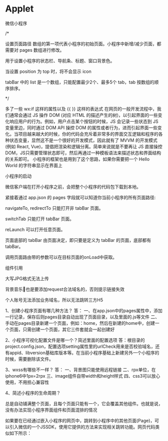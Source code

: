 # Applet
微信小程序

/*

设置页面路径 数组的第一项代表小程序的初始页面。小程序中新增/减少页面，都需要对 pages 数组进行修改。

用于设置小程序的状态栏、导航条、标题、窗口背景色。

当设置 position 为 top 时，将不会显示 icon

tabBar 中的 list 是一个数组，只能配置最少2个、最多5个 tab，tab 按数组的顺序排序。 

*/

多了一些 wx:if 这样的属性以及 {{ }} 这样的表达式 在网页的一般开发流程中，我们通常会通过 JS 操作 DOM (对应 HTML 的描述产生的树)，以引起界面的一些变化响应用户的行为。例如，用户点击某个按钮的时候，JS 会记录一些状态到 JS 变量里边，同时通过 DOM API 操控 DOM 的属性或者行为，进而引起界面一些变化。当项目越来越大的时候，你的代码会充斥着非常多的界面交互逻辑和程序的各种状态变量，显然这不是一个很好的开发模式，因此就有了 MVVM 的开发模式(例如 React, Vue)，提倡把渲染和逻辑分离。简单来说就是不要再让 JS 直接操控 DOM，JS只需要管理状态即可，然后再通过一种模板语法来描述状态和界面结构的关系即可。 小程序的框架也是用到了这个思路，如果你需要把一个 Hello World 的字符串显示在界面上

小程序的启动

微信客户端在打开小程序之前，会把整个小程序的代码包下载到本地。

紧接着通过 app.json 的 pages 字段就可以知道你当前小程序的所有页面路径:

navigateTo, redirectTo 只能打开非 tabBar 页面。

switchTab 只能打开 tabBar 页面。

reLaunch 可以打开任意页面。

页面底部的 tabBar 由页面决定，即只要是定义为 tabBar 的页面，底部都有 tabBar。

调用页面路由带的参数可以在目标页面的onLoad中获取。

组件引用

大写JPG格式无法上传

背景音乐🎵也是要添加request合法域名的，否则提示链接失效

个人账号无法添加业务域名，所以无法跳转三方H5

1、创建小程序页面有哪几种方法？
答：
一、在app.json中的pages属性中，添加一行记录，保存后则pages目录自动出现了页面目录，以及里面的.js等文件
二、手动在pages目录新建一个页面，例如：home，然后在新建的home中，创建一个页面，只需创建一个页面，其它三件套就会一起创建好

2、小程序可视化配置文件是哪一个？简述里面的配置选项
答：根目录的project.config.json，配置选项setting属性里的urlCheck用来是否校验域名，还有appid、libversion基础库版本等。在当前小程序基础上新建另外一个小程序的时候，需要删除该文件。

3、wxss有哪些不一样？
答：
一、背景图只能使用远程链接
二、rpx单位，在iphone6中1px=2rpx
三、image组件自带width和height样式
四、css3可以放心使用，不用担心兼容性

4、简述小程序的生命周期？

<web-view>总是自动铺满整个页面，且每个页面只能有一个<web-view>，它会覆盖其他组件。也就是说，没有办法实现小程序界面组件和<web-view>页面混排的情况

如果要在已经通过<web-view>嵌入小程序的网页中，跳转到小程序中的其他页面(Page)，可以引入微信的一个JSSDK，使用它提供的方法来实现相关跳转功能。网页代码类似如下所示：

<!-- html代码中引入JS SDK -->
<script type="text/javascript" src="https://res.wx.qq.com/open/js/jweixin-1.3.0.js"></script>

<script>
// 跳转到小程序的一个页面
wx.miniProgram.navigateTo({url: '/path/to/page'})
</script>
